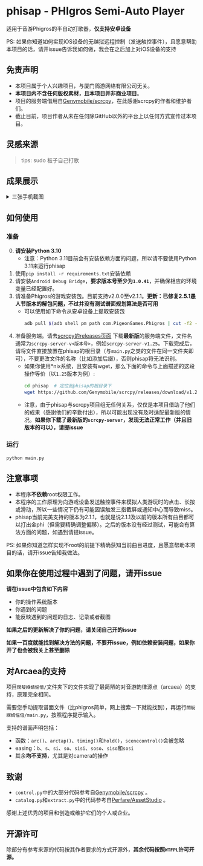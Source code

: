 # phisap - PHIgros Semi-Auto Player
适用于音游Phigros的半自动打歌器，**仅支持安卓设备**

PS: 如果你知道如何实现iOS设备的无越狱远程控制（发送触控事件），且愿意帮助本项目的话，请开issue告诉我如何做，我会在之后加上对iOS设备的支持

## 免责声明
+ 本项目属于个人兴趣项目，与厦门鸽游网络有限公司无关。
+ **本项目内不含任何版权素材，且本项目并非商业项目**。
+ 项目的服务端借用自[Genymobile/scrcpy](https://github.com/Genymobile/scrcpy)，在此感谢scrcpy的作者和维护者们。
+ 截止目前，项目作者从未在任何除GitHub以外的平台上以任何方式宣传过本项目。

## 灵感来源
> tips: sudo 板子自己打歌

## 成果展示

<details>
<summary>三张手机截图</summary>

![截图1](./screenshots/phone-shot1.jpg)

![截图2](./screenshots/phone-shot2.jpg)

![截图3](./screenshots/phone-shot3.jpg)

</details>

## 如何使用

### 准备
0. **请安装Python 3.10**
    + 注意：Python 3.11目前会有安装依赖方面的问题，所以请不要使用Python 3.11来运行phisap
1. 使用`pip install -r requirements.txt`安装依赖
2. 请安装`Android Debug Bridge`，**要求版本号至少为`1.0.41`**，并确保相应的环境变量已经配置好。
3. 请准备Phigros的游戏安装包。目前支持v2.0.0至v2.1.1。**更新：已修复2.5.1愚人节版本的解包问题，不过并没有测试谱面规划算法是否可用**
	+ 可以使用如下命令从安卓设备上提取安装包
		```bash
		adb pull $(adb shell pm path com.PigeonGames.Phigros | cut -f2 -d:) ./Phigros.apk
		```
4. 准备服务端。请去[scrcpy的releases页面](https://github.com/Genymobile/scrcpy/releases) 下载**最新版**的服务端文件，文件名通常为`scrcpy-server-v<版本号>`，例如`scrcpy-server-v1.25`。下载完成后，请将文件直接放置在phisap的根目录（与`main.py`之类的文件在同一文件夹即可），不要更改文件的名称（比如添加后缀），否则phisap将无法识别。
    + 如果你使用*nix系统，且安装有wget，那么下面的命令与上面描述的这段操作等价（以`1.25`版本为例）:
        ```bash
        cd phisap  # 定位到phisap的根目录下
        wget https://github.com/Genymobile/scrcpy/releases/download/v1.25/scrcpy-server-v1.25
        ```
    + 注意，由于phisap与scrcpy项目组无任何关系，仅仅是本项目借助了他们的成果（感谢他们的辛勤付出），所以可能出现没有及时适配最新版的情况。**如果你下载了最新版的`scrcpy-server`，发现无法正常工作（并且旧版本的可以），请提issue**

### 运行
```bash
python main.py
```

## 注意事项
+ 本程序**不依赖**root权限工作。
+ 本程序的工作原理为向游戏设备发送触控事件来模拟人类游玩时的点击、长按或滑动，所以一些情况下仍有可能因误触发三指截屏或通知中心而导致miss。
+ phisap当前完美支持的版本为2.1.1，也就是说2.1.1及以前的版本所有曲目都可以打出金phi（但需要精确调整偏移）。之后的版本没有经过测试，可能会有算法方面的问题，如遇到请提issue。

PS: 如果你知道怎样实现不root的前提下精确获知当前曲目进度，且愿意帮助本项目的话，请开issue告知我做法。


## 如果你在使用过程中遇到了问题，请开issue
**请在issue中包含如下内容**
+ 你的操作系统版本
+ 你遇到的问题
+ 能反映遇到的问题的日志、记录或者截图

**如果之后的更新解决了你的问题，请关闭自己开的issue**

**如果一百度就能找到解决方法的问题，不要开issue，例如依赖安装问题，如果你开了也会被我关上甚至删除**

## 对Arcaea的支持
项目`闊靛緥婧愮偣/`文件夹下的文件实现了最简陋的对音游韵律源点（arcaea）的支持，原理完全相同。

需要您手动提取谱面文件（比phigros简单，网上搜索一下就能找到），再运行`闊靛緥婧愮偣/main.py`，按照程序提示输入。

支持的谱面声明包括：
+ 函数：`arc()`、`arctap()`、`timing()`和`hold()`，`scenecontrol()`会被忽略
+ easing：`b`、`s`、`si`、`so`、`sisi`、`soso`、`siso`和`sosi`
+ 其余**均不支持**，尤其是对camera的操作

## 致谢
+ `control.py`中的大部分代码参考自[Genymobile/scrcpy](https://github.com/Genymobile/scrcpy) 。
+ `catalog.py`和`extract.py`中的代码参考自[Perfare/AssetStudio](https://github.com/Perfare/AssetStudio) 。

感谢上述优秀的项目和创造或维护它们的个人或企业。

## 开源许可
除部分有参考来源的代码按其作者要求的方式开源外，**其余代码按照`WTFPL`许可开源。**

